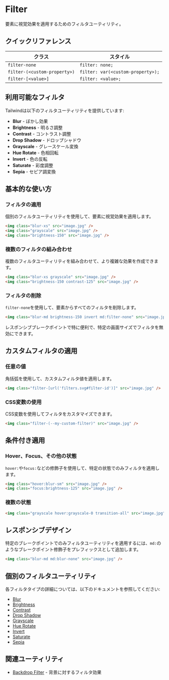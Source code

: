 # Filter

要素に視覚効果を適用するためのフィルタユーティリティ。

## クイックリファレンス

| クラス | スタイル |
|--------|---------|
| `filter-none` | `filter: none;` |
| `filter-(<custom-property>)` | `filter: var(<custom-property>);` |
| `filter-[<value>]` | `filter: <value>;` |

## 利用可能なフィルタ

Tailwindは以下のフィルタユーティリティを提供しています:

- **Blur** - ぼかし効果
- **Brightness** - 明るさ調整
- **Contrast** - コントラスト調整
- **Drop Shadow** - ドロップシャドウ
- **Grayscale** - グレースケール変換
- **Hue Rotate** - 色相回転
- **Invert** - 色の反転
- **Saturate** - 彩度調整
- **Sepia** - セピア調変換

## 基本的な使い方

### フィルタの適用

個別のフィルタユーティリティを使用して、要素に視覚効果を適用します。

```html
<img class="blur-xs" src="image.jpg" />
<img class="grayscale" src="image.jpg" />
<img class="brightness-150" src="image.jpg" />
```

### 複数のフィルタの組み合わせ

複数のフィルタユーティリティを組み合わせて、より複雑な効果を作成できます。

```html
<img class="blur-xs grayscale" src="image.jpg" />
<img class="brightness-150 contrast-125" src="image.jpg" />
```

### フィルタの削除

`filter-none`を使用して、要素からすべてのフィルタを削除します。

```html
<img class="blur-md brightness-150 invert md:filter-none" src="image.jpg" />
```

レスポンシブブレークポイントで特に便利で、特定の画面サイズでフィルタを無効にできます。

## カスタムフィルタの適用

### 任意の値

角括弧を使用して、カスタムフィルタ値を適用します。

```html
<img class="filter-[url('filters.svg#filter-id')]" src="image.jpg" />
```

### CSS変数の使用

CSS変数を使用してフィルタをカスタマイズできます。

```html
<img class="filter-(--my-custom-filter)" src="image.jpg" />
```

## 条件付き適用

### Hover、Focus、その他の状態

`hover:`や`focus:`などの修飾子を使用して、特定の状態でのみフィルタを適用します。

```html
<img class="hover:blur-sm" src="image.jpg" />
<img class="focus:brightness-125" src="image.jpg" />
```

### 複数の状態

```html
<img class="grayscale hover:grayscale-0 transition-all" src="image.jpg" />
```

## レスポンシブデザイン

特定のブレークポイントでのみフィルタユーティリティを適用するには、`md:`のようなブレークポイント修飾子をプレフィックスとして追加します。

```html
<img class="blur-md md:blur-none" src="image.jpg" />
```

## 個別のフィルタユーティリティ

各フィルタタイプの詳細については、以下のドキュメントを参照してください:

- [Blur](/docs/blur)
- [Brightness](/docs/brightness)
- [Contrast](/docs/contrast)
- [Drop Shadow](/docs/drop-shadow)
- [Grayscale](/docs/grayscale)
- [Hue Rotate](/docs/hue-rotate)
- [Invert](/docs/invert)
- [Saturate](/docs/saturate)
- [Sepia](/docs/sepia)

## 関連ユーティリティ

- [Backdrop Filter](/docs/backdrop-blur) - 背景に対するフィルタ効果
